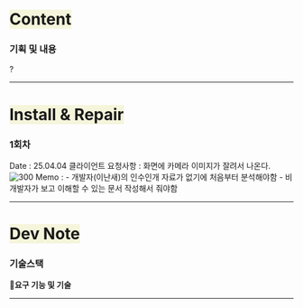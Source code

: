 # <span style="background:#f5f5dc">Content</span>

### 기획 및 내용

?

---
# <span style="background:#f5f5dc">Install & Repair</span>
### 1회차
Date : 25.04.04
클라이언트 요청사항 : 화면에 카메라 이미지가 잘려서 나온다.
![300](Pasted%20image%2020250404144556.png)
Memo : 
	- 개발자(이난새)의 인수인개 자료가 없기에 처음부터 분석해야함
	- 비 개발자가 보고 이해할 수 있는 문서 작성해서 줘야함

---
# <span style="background:#f5f5dc">Dev Note</span>

### 기술스택

**🔹요구 기능 및 기술**

---
